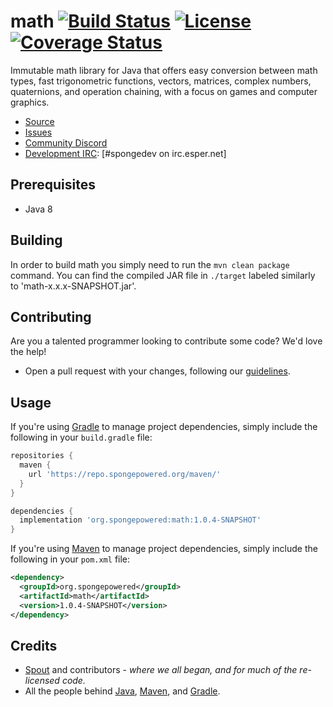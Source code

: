 # math [![Build Status](http://img.shields.io/travis/SpongePowered/math/develop.svg?style=flat)](https://travis-ci.org/SpongePowered/math) [![License](http://img.shields.io/badge/license-MIT-lightgrey.svg?style=flat)][License] [![Coverage Status](https://coveralls.io/repos/github/SpongePowered/math/badge.svg)](https://coveralls.io/github/SpongePowered/math)

Immutable math library for Java that offers easy conversion between math types, fast trigonometric functions, vectors, matrices, complex numbers, quaternions, and operation chaining, with a focus on games and computer graphics.

* [Source]
* [Issues]
* [Community Discord]
* [Development IRC]: [#spongedev on irc.esper.net]

## Prerequisites
* Java 8

## Building
In order to build math you simply need to run the `mvn clean package` command. You can find the compiled JAR file in `./target` labeled similarly to 'math-x.x.x-SNAPSHOT.jar'.

## Contributing
Are you a talented programmer looking to contribute some code? We'd love the help!
* Open a pull request with your changes, following our [guidelines](CONTRIBUTING.md).

## Usage
If you're using [Gradle] to manage project dependencies, simply include the following in your `build.gradle` file:
```gradle
repositories {
  maven {
    url 'https://repo.spongepowered.org/maven/'
  }
}

dependencies {
  implementation 'org.spongepowered:math:1.0.4-SNAPSHOT'
}
```

If you're using [Maven] to manage project dependencies, simply include the following in your `pom.xml` file:
```xml
<dependency>
  <groupId>org.spongepowered</groupId>
  <artifactId>math</artifactId>
  <version>1.0.4-SNAPSHOT</version>
</dependency>
```

## Credits
* [Spout](https://spout.org/) and contributors - *where we all began, and for much of the re-licensed code.*
* All the people behind [Java](http://www.oracle.com/technetwork/java/index.html), [Maven], and [Gradle].

[Gradle]: https://gradle.org
[Maven]: https://maven.apache.org/
[Source]: https://github.com/SpongePowered/math
[Issues]: https://github.com/SpongePowered/math/issues
[License]: https://opensource.org/licenses/MIT
[Community Discord]: https://discord.gg/PtaGRAs
[Development IRC]: https://webchat.esper.net/?channels=spongedev
